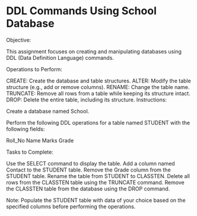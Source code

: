 

# DDL Commands Using School Database

Objective:

This assignment focuses on creating and manipulating databases using DDL (Data Definition Language) commands.

Operations to Perform:

CREATE: Create the database and table structures.
ALTER: Modify the table structure (e.g., add or remove columns).
RENAME: Change the table name.
TRUNCATE: Remove all rows from a table while keeping its structure intact.
DROP: Delete the entire table, including its structure.
Instructions:

Create a database named School.

Perform the following DDL operations for a table named STUDENT with the following fields:

Roll_No
Name
Marks
Grade

Tasks to Complete:

Use the SELECT command to display the table.
Add a column named Contact to the STUDENT table.
Remove the Grade column from the STUDENT table.
Rename the table from STUDENT to CLASSTEN.
Delete all rows from the CLASSTEN table using the TRUNCATE command.
Remove the CLASSTEN table from the database using the DROP command.

Note: Populate the STUDENT table with data of your choice based on the specified columns before performing the operations.

